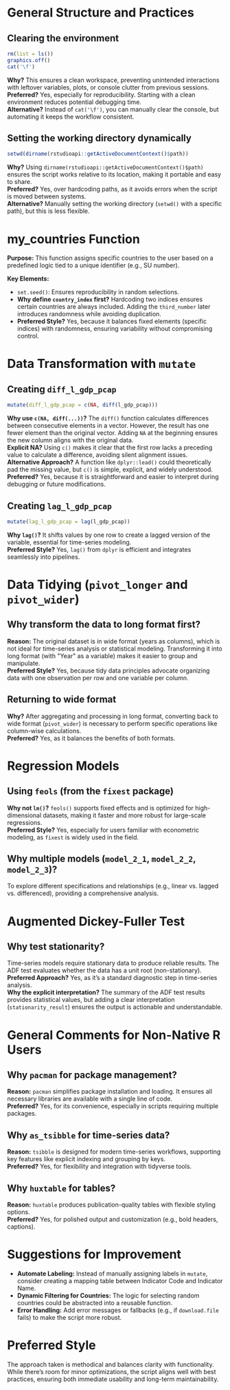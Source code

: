 # General Structure and Practices

## Clearing the environment

```r
rm(list = ls())
graphics.off()
cat('\f')
```

**Why?** This ensures a clean workspace, preventing unintended interactions with leftover variables, plots, or console clutter from previous sessions.  
**Preferred?** Yes, especially for reproducibility. Starting with a clean environment reduces potential debugging time.  
**Alternative?** Instead of `cat('\f')`, you can manually clear the console, but automating it keeps the workflow consistent.

## Setting the working directory dynamically

```r
setwd(dirname(rstudioapi::getActiveDocumentContext()$path))
```

**Why?** Using `dirname(rstudioapi::getActiveDocumentContext()$path)` ensures the script works relative to its location, making it portable and easy to share.  
**Preferred?** Yes, over hardcoding paths, as it avoids errors when the script is moved between systems.  
**Alternative?** Manually setting the working directory (`setwd()` with a specific path), but this is less flexible.

# my_countries Function

**Purpose:** This function assigns specific countries to the user based on a predefined logic tied to a unique identifier (e.g., SU number).

**Key Elements:**

- `set.seed()`: Ensures reproducibility in random selections.
- **Why define `country_index` first?** Hardcoding two indices ensures certain countries are always included. Adding the `third_number` later introduces randomness while avoiding duplication.
- **Preferred Style?** Yes, because it balances fixed elements (specific indices) with randomness, ensuring variability without compromising control.

# Data Transformation with `mutate`

## Creating `diff_l_gdp_pcap`

```r
mutate(diff_l_gdp_pcap = c(NA, diff(l_gdp_pcap)))
```

**Why use `c(NA, diff(...))`?** The `diff()` function calculates differences between consecutive elements in a vector. However, the result has one fewer element than the original vector. Adding `NA` at the beginning ensures the new column aligns with the original data.  
**Explicit NA?** Using `c()` makes it clear that the first row lacks a preceding value to calculate a difference, avoiding silent alignment issues.  
**Alternative Approach?** A function like `dplyr::lead()` could theoretically pad the missing value, but `c()` is simple, explicit, and widely understood.  
**Preferred?** Yes, because it is straightforward and easier to interpret during debugging or future modifications.

## Creating `lag_l_gdp_pcap`

```r
mutate(lag_l_gdp_pcap = lag(l_gdp_pcap))
```

**Why `lag()`?** It shifts values by one row to create a lagged version of the variable, essential for time-series modeling.  
**Preferred Style?** Yes, `lag()` from `dplyr` is efficient and integrates seamlessly into pipelines.

# Data Tidying (`pivot_longer` and `pivot_wider`)

## Why transform the data to long format first?

**Reason:** The original dataset is in wide format (years as columns), which is not ideal for time-series analysis or statistical modeling. Transforming it into long format (with "Year" as a variable) makes it easier to group and manipulate.  
**Preferred Style?** Yes, because tidy data principles advocate organizing data with one observation per row and one variable per column.

## Returning to wide format

**Why?** After aggregating and processing in long format, converting back to wide format (`pivot_wider`) is necessary to perform specific operations like column-wise calculations.  
**Preferred?** Yes, as it balances the benefits of both formats.

# Regression Models

## Using `feols` (from the `fixest` package)

**Why not `lm()`?** `feols()` supports fixed effects and is optimized for high-dimensional datasets, making it faster and more robust for large-scale regressions.  
**Preferred Style?** Yes, especially for users familiar with econometric modeling, as `fixest` is widely used in the field.

## Why multiple models (`model_2_1`, `model_2_2`, `model_2_3`)?

To explore different specifications and relationships (e.g., linear vs. lagged vs. differenced), providing a comprehensive analysis.

# Augmented Dickey-Fuller Test

## Why test stationarity?

Time-series models require stationary data to produce reliable results. The ADF test evaluates whether the data has a unit root (non-stationary).  
**Preferred Approach?** Yes, as it’s a standard diagnostic step in time-series analysis.  
**Why the explicit interpretation?** The summary of the ADF test results provides statistical values, but adding a clear interpretation (`stationarity_result`) ensures the output is actionable and understandable.

# General Comments for Non-Native R Users

## Why `pacman` for package management?

**Reason:** `pacman` simplifies package installation and loading. It ensures all necessary libraries are available with a single line of code.  
**Preferred?** Yes, for its convenience, especially in scripts requiring multiple packages.

## Why `as_tsibble` for time-series data?

**Reason:** `tsibble` is designed for modern time-series workflows, supporting key features like explicit indexing and grouping by keys.  
**Preferred?** Yes, for flexibility and integration with tidyverse tools.

## Why `huxtable` for tables?

**Reason:** `huxtable` produces publication-quality tables with flexible styling options.  
**Preferred?** Yes, for polished output and customization (e.g., bold headers, captions).

# Suggestions for Improvement

- **Automate Labeling:** Instead of manually assigning labels in `mutate`, consider creating a mapping table between Indicator Code and Indicator Name.
- **Dynamic Filtering for Countries:** The logic for selecting random countries could be abstracted into a reusable function.
- **Error Handling:** Add error messages or fallbacks (e.g., if `download.file` fails) to make the script more robust.

# Preferred Style

The approach taken is methodical and balances clarity with functionality. While there’s room for minor optimizations, the script aligns well with best practices, ensuring both immediate usability and long-term maintainability.